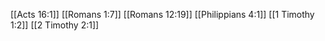 [[Acts 16:1]]
[[Romans 1:7]]
[[Romans 12:19]]
[[Philippians 4:1]]
[[1 Timothy 1:2]]
[[2 Timothy 2:1]]

